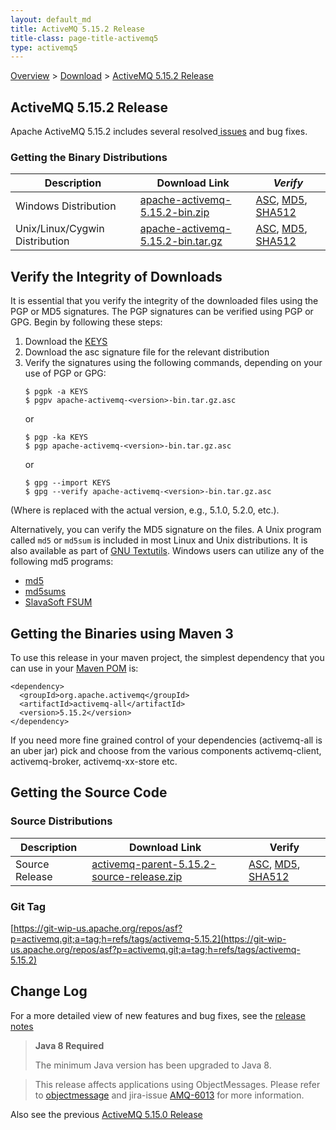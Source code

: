 ```yaml
---
layout: default_md
title: ActiveMQ 5.15.2 Release 
title-class: page-title-activemq5
type: activemq5
---
```


[Overview](overview) > [Download](download) > [ActiveMQ 5.15.2 Release](activemq-5152-release)

ActiveMQ 5.15.2 Release
-----------------------

Apache ActiveMQ 5.15.2 includes several resolved[ issues](https://issues.apache.org/jira/secure/ReleaseNote.jspa?projectId=12311210&version=12341669) and bug fixes.

### Getting the Binary Distributions

Description|Download Link|_Verify_
---|---|---
Windows Distribution|[apache-activemq-5.15.2-bin.zip](http://www.apache.org/dyn/closer.cgi?filename=/activemq/5.15.2/apache-activemq-5.15.2-bin.zip&action=download)|[ASC](https://www.apache.org/dist/activemq/5.15.2/apache-activemq-5.15.2-bin.zip.asc), [MD5](https://www.apache.org/dist/activemq/5.15.2/apache-activemq-5.15.2-bin.zip.md5), [SHA512](https://www.apache.org/dist/activemq/5.15.2/apache-activemq-5.15.2-bin.zip.sha512)
Unix/Linux/Cygwin Distribution|[apache-activemq-5.15.2-bin.tar.gz](http://www.apache.org/dyn/closer.cgi?filename=/activemq/5.15.2/apache-activemq-5.15.2-bin.tar.gz&action=download)|[ASC](https://www.apache.org/dist/activemq/5.15.2/apache-activemq-5.15.2-bin.tar.gz.asc), [MD5](https://www.apache.org/dist/activemq/5.15.2/apache-activemq-5.15.2-bin.tar.gz.md5), [SHA512](https://www.apache.org/dist/activemq/5.15.2/apache-activemq-5.15.2-bin.tar.gz.sha512)

Verify the Integrity of Downloads
---------------------------------

It is essential that you verify the integrity of the downloaded files using the PGP or MD5 signatures. The PGP signatures can be verified using PGP or GPG. Begin by following these steps:

1.  Download the [KEYS](http://www.apache.org/dist/activemq/KEYS)
2.  Download the asc signature file for the relevant distribution
3.  Verify the signatures using the following commands, depending on your use of PGP or GPG:
    ```
    $ pgpk -a KEYS
    $ pgpv apache-activemq-<version>-bin.tar.gz.asc
    ```
    or
    ```
    $ pgp -ka KEYS
    $ pgp apache-activemq-<version>-bin.tar.gz.asc
    ```
    or
    ```
    $ gpg --import KEYS
    $ gpg --verify apache-activemq-<version>-bin.tar.gz.asc
    ```

(Where <version> is replaced with the actual version, e.g., 5.1.0, 5.2.0, etc.).

Alternatively, you can verify the MD5 signature on the files. A Unix program called `md5` or `md5sum` is included in most Linux and Unix distributions. It is also available as part of [GNU Textutils](http://www.gnu.org/software/textutils/textutils.html). Windows users can utilize any of the following md5 programs:

*   [md5](http://www.fourmilab.ch/md5/)
*   [md5sums](http://www.pc-tools.net/win32/md5sums/)
*   [SlavaSoft FSUM](http://www.slavasoft.com/fsum/)

Getting the Binaries using Maven 3
----------------------------------

To use this release in your maven project, the simplest dependency that you can use in your [Maven POM](http://maven.apache.org/guides/introduction/introduction-to-the-pom.html) is:
```
<dependency>
  <groupId>org.apache.activemq</groupId>
  <artifactId>activemq-all</artifactId>
  <version>5.15.2</version>
</dependency>
```
If you need more fine grained control of your dependencies (activemq-all is an uber jar) pick and choose from the various components activemq-client, activemq-broker, activemq-xx-store etc.

Getting the Source Code
-----------------------

### Source Distributions

Description|Download Link|Verify
---|---|---
Source Release|[activemq-parent-5.15.2-source-release.zip](http://www.apache.org/dyn/closer.cgi?path=/activemq/5.15.2/activemq-parent-5.15.2-source-release.zip)|[ASC](https://www.apache.org/dist/activemq/5.15.2/activemq-parent-5.15.2-source-release.zip.asc), [MD5](https://www.apache.org/dist/activemq/5.15.2/activemq-parent-5.15.2-source-release.zip.md5), [SHA512](https://www.apache.org/dist/activemq/5.15.2/activemq-parent-5.15.2-source-release.zip.sha512)

### Git Tag

[https://git-wip-us.apache.org/repos/asf?p=activemq.git;a=tag;h=refs/tags/activemq-5.15.2](https://git-wip-us.apache.org/repos/asf?p=activemq.git;a=tag;h=refs/tags/activemq-5.15.2)

Change Log
----------

For a more detailed view of new features and bug fixes, see the [release notes](https://issues.apache.org/jira/secure/ReleaseNote.jspa?projectId=12311210&version=12341669)

> **Java 8 Required**
> 
> The minimum Java version has been upgraded to Java 8.

> This release affects applications using ObjectMessages. Please refer to [objectmessage](objectmessage) and jira-issue [AMQ-6013](https://issues.apache.org/jira/browse/AMQ-6013) for more information.

Also see the previous [ActiveMQ 5.15.0 Release](activemq-5150-release)